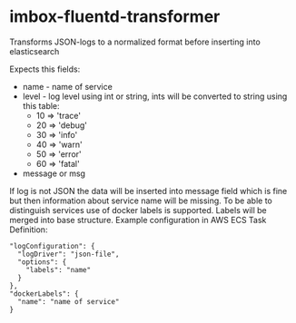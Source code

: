 # imbox-fluentd-transformer
Transforms JSON-logs to a normalized format before inserting into elasticsearch

Expects this fields:
* name - name of service
* level - log level using int or string, ints will be converted to string using this table:
  - 10 => 'trace'
  - 20 => 'debug'
  - 30 => 'info'
  - 40 => 'warn'
  - 50 => 'error'
  - 60 => 'fatal'
* message or msg

If log is not JSON the data will be inserted into message field which is fine but then information about service name will be missing. To be able to distinguish services use of docker labels is supported. Labels will be merged into base structure. Example configuration in AWS ECS Task Definition:
```
"logConfiguration": {
  "logDriver": "json-file",
  "options": {
    "labels": "name"
  }
},
"dockerLabels": {
  "name": "name of service"
}
```
